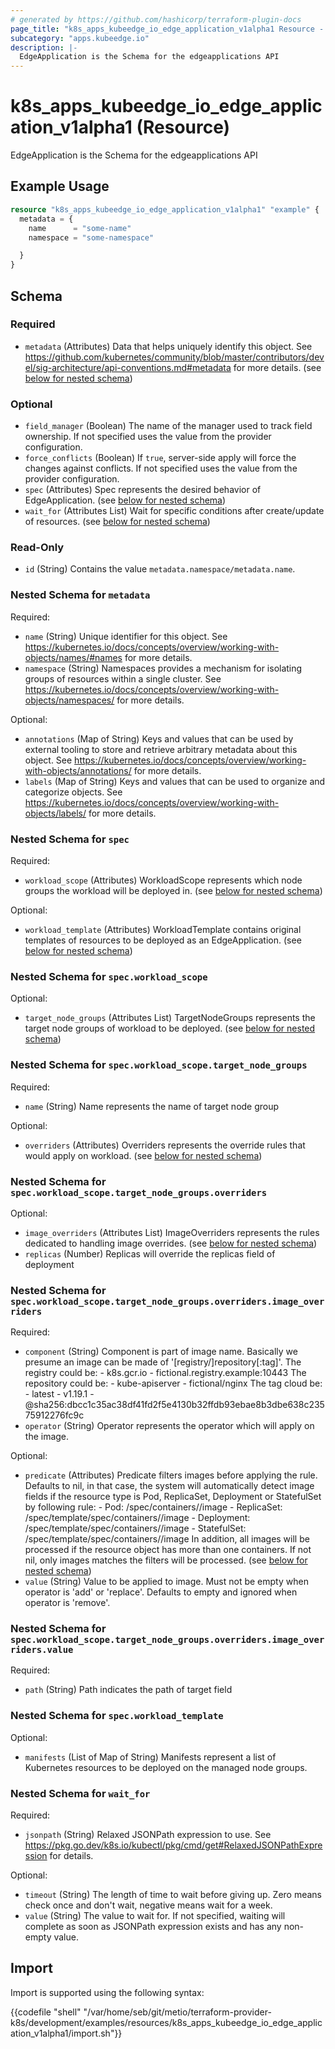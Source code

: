 ```yaml
---
# generated by https://github.com/hashicorp/terraform-plugin-docs
page_title: "k8s_apps_kubeedge_io_edge_application_v1alpha1 Resource - terraform-provider-k8s"
subcategory: "apps.kubeedge.io"
description: |-
  EdgeApplication is the Schema for the edgeapplications API
---
```


# k8s_apps_kubeedge_io_edge_application_v1alpha1 (Resource)

EdgeApplication is the Schema for the edgeapplications API

## Example Usage

```terraform
resource "k8s_apps_kubeedge_io_edge_application_v1alpha1" "example" {
  metadata = {
    name      = "some-name"
    namespace = "some-namespace"

  }
}
```

<!-- schema generated by tfplugindocs -->
## Schema

### Required

- `metadata` (Attributes) Data that helps uniquely identify this object. See https://github.com/kubernetes/community/blob/master/contributors/devel/sig-architecture/api-conventions.md#metadata for more details. (see [below for nested schema](#nestedatt--metadata))

### Optional

- `field_manager` (Boolean) The name of the manager used to track field ownership. If not specified uses the value from the provider configuration.
- `force_conflicts` (Boolean) If `true`, server-side apply will force the changes against conflicts. If not specified uses the value from the provider configuration.
- `spec` (Attributes) Spec represents the desired behavior of EdgeApplication. (see [below for nested schema](#nestedatt--spec))
- `wait_for` (Attributes List) Wait for specific conditions after create/update of resources. (see [below for nested schema](#nestedatt--wait_for))

### Read-Only

- `id` (String) Contains the value `metadata.namespace/metadata.name`.

<a id="nestedatt--metadata"></a>
### Nested Schema for `metadata`

Required:

- `name` (String) Unique identifier for this object. See https://kubernetes.io/docs/concepts/overview/working-with-objects/names/#names for more details.
- `namespace` (String) Namespaces provides a mechanism for isolating groups of resources within a single cluster. See https://kubernetes.io/docs/concepts/overview/working-with-objects/namespaces/ for more details.

Optional:

- `annotations` (Map of String) Keys and values that can be used by external tooling to store and retrieve arbitrary metadata about this object. See https://kubernetes.io/docs/concepts/overview/working-with-objects/annotations/ for more details.
- `labels` (Map of String) Keys and values that can be used to organize and categorize objects. See https://kubernetes.io/docs/concepts/overview/working-with-objects/labels/ for more details.


<a id="nestedatt--spec"></a>
### Nested Schema for `spec`

Required:

- `workload_scope` (Attributes) WorkloadScope represents which node groups the workload will be deployed in. (see [below for nested schema](#nestedatt--spec--workload_scope))

Optional:

- `workload_template` (Attributes) WorkloadTemplate contains original templates of resources to be deployed as an EdgeApplication. (see [below for nested schema](#nestedatt--spec--workload_template))

<a id="nestedatt--spec--workload_scope"></a>
### Nested Schema for `spec.workload_scope`

Optional:

- `target_node_groups` (Attributes List) TargetNodeGroups represents the target node groups of workload to be deployed. (see [below for nested schema](#nestedatt--spec--workload_scope--target_node_groups))

<a id="nestedatt--spec--workload_scope--target_node_groups"></a>
### Nested Schema for `spec.workload_scope.target_node_groups`

Required:

- `name` (String) Name represents the name of target node group

Optional:

- `overriders` (Attributes) Overriders represents the override rules that would apply on workload. (see [below for nested schema](#nestedatt--spec--workload_scope--target_node_groups--overriders))

<a id="nestedatt--spec--workload_scope--target_node_groups--overriders"></a>
### Nested Schema for `spec.workload_scope.target_node_groups.overriders`

Optional:

- `image_overriders` (Attributes List) ImageOverriders represents the rules dedicated to handling image overrides. (see [below for nested schema](#nestedatt--spec--workload_scope--target_node_groups--overriders--image_overriders))
- `replicas` (Number) Replicas will override the replicas field of deployment

<a id="nestedatt--spec--workload_scope--target_node_groups--overriders--image_overriders"></a>
### Nested Schema for `spec.workload_scope.target_node_groups.overriders.image_overriders`

Required:

- `component` (String) Component is part of image name. Basically we presume an image can be made of '[registry/]repository[:tag]'. The registry could be: - k8s.gcr.io - fictional.registry.example:10443 The repository could be: - kube-apiserver - fictional/nginx The tag cloud be: - latest - v1.19.1 - @sha256:dbcc1c35ac38df41fd2f5e4130b32ffdb93ebae8b3dbe638c23575912276fc9c
- `operator` (String) Operator represents the operator which will apply on the image.

Optional:

- `predicate` (Attributes) Predicate filters images before applying the rule.  Defaults to nil, in that case, the system will automatically detect image fields if the resource type is Pod, ReplicaSet, Deployment or StatefulSet by following rule:   - Pod: /spec/containers/<N>/image   - ReplicaSet: /spec/template/spec/containers/<N>/image   - Deployment: /spec/template/spec/containers/<N>/image   - StatefulSet: /spec/template/spec/containers/<N>/image In addition, all images will be processed if the resource object has more than one containers.  If not nil, only images matches the filters will be processed. (see [below for nested schema](#nestedatt--spec--workload_scope--target_node_groups--overriders--image_overriders--predicate))
- `value` (String) Value to be applied to image. Must not be empty when operator is 'add' or 'replace'. Defaults to empty and ignored when operator is 'remove'.

<a id="nestedatt--spec--workload_scope--target_node_groups--overriders--image_overriders--predicate"></a>
### Nested Schema for `spec.workload_scope.target_node_groups.overriders.image_overriders.value`

Required:

- `path` (String) Path indicates the path of target field






<a id="nestedatt--spec--workload_template"></a>
### Nested Schema for `spec.workload_template`

Optional:

- `manifests` (List of Map of String) Manifests represent a list of Kubernetes resources to be deployed on the managed node groups.



<a id="nestedatt--wait_for"></a>
### Nested Schema for `wait_for`

Required:

- `jsonpath` (String) Relaxed JSONPath expression to use. See https://pkg.go.dev/k8s.io/kubectl/pkg/cmd/get#RelaxedJSONPathExpression for details.

Optional:

- `timeout` (String) The length of time to wait before giving up. Zero means check once and don't wait, negative means wait for a week.
- `value` (String) The value to wait for. If not specified, waiting will complete as soon as JSONPath expression exists and has any non-empty value.

## Import

Import is supported using the following syntax:

{{codefile "shell" "/var/home/seb/git/metio/terraform-provider-k8s/development/examples/resources/k8s_apps_kubeedge_io_edge_application_v1alpha1/import.sh"}}
